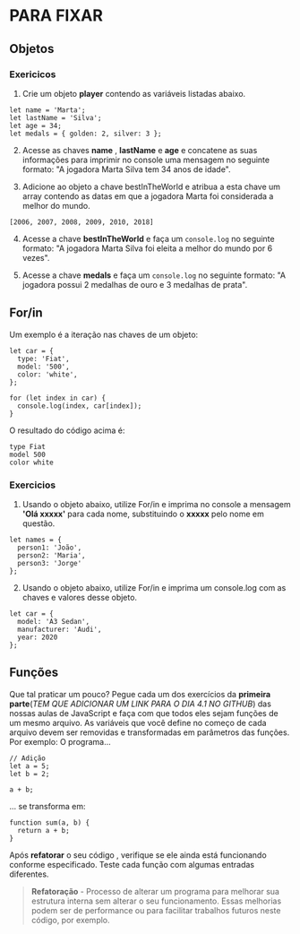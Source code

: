 # PARA FIXAR

## Objetos

### Exericicos

1. Crie um objeto **player** contendo as variáveis listadas abaixo.

```
let name = 'Marta';
let lastName = 'Silva';
let age = 34;
let medals = { golden: 2, silver: 3 };
```

2. Acesse as chaves **name** , **lastName** e **age** e concatene as suas informações para imprimir no console uma mensagem no seguinte formato: "A jogadora Marta Silva tem 34 anos de idade".

3. Adicione ao objeto a chave bestInTheWorld e atribua a esta chave um array contendo as datas em que a jogadora Marta foi considerada a melhor do mundo.

```
[2006, 2007, 2008, 2009, 2010, 2018]
```

4. Acesse a chave **bestInTheWorld** e faça um `console.log` no seguinte formato: "A jogadora Marta Silva foi eleita a melhor do mundo por 6 vezes".

5. Acesse a chave **medals** e faça um `console.log` no seguinte formato: "A jogadora possui 2 medalhas de ouro e 3 medalhas de prata".

## For/in
Um exemplo é a iteração nas chaves de um objeto:
```
let car = {
  type: 'Fiat',
  model: '500',
  color: 'white',
};

for (let index in car) {
  console.log(index, car[index]);
}
```
O resultado do código acima é:
```
type Fiat
model 500
color white
```

### Exercicios

1. Usando o objeto abaixo, utilize For/in e imprima no console a mensagem **'Olá xxxxx'** para cada nome, substituindo o **xxxxx** pelo nome em questão.

```
let names = {
  person1: 'João',
  person2: 'Maria',
  person3: 'Jorge' 
};
```

2. Usando o objeto abaixo, utilize For/in e imprima um console.log com as chaves e valores desse objeto.

```
let car = {
  model: 'A3 Sedan',
  manufacturer: 'Audi',
  year: 2020
};
```

## Funções

Que tal praticar um pouco?
Pegue cada um dos exercícios da **primeira parte**(*TEM QUE ADICIONAR UM LINK PARA O DIA 4.1 NO GITHUB*) das nossas aulas de JavaScript e faça com que todos eles sejam funções de um mesmo arquivo. As variáveis que você define no começo de cada arquivo devem ser removidas e transformadas em parâmetros das funções. Por exemplo:
O programa...
```
// Adição
let a = 5;
let b = 2;

a + b;
```
... se transforma em:
```
function sum(a, b) {
  return a + b;
}
```
Após **refatorar** o seu código , verifique se ele ainda está funcionando conforme especificado. Teste cada função com algumas entradas diferentes.

> **Refatoração** - Processo de alterar um programa para melhorar sua estrutura interna sem alterar o seu funcionamento. Essas melhorias podem ser de performance ou para facilitar trabalhos futuros neste código, por exemplo.
